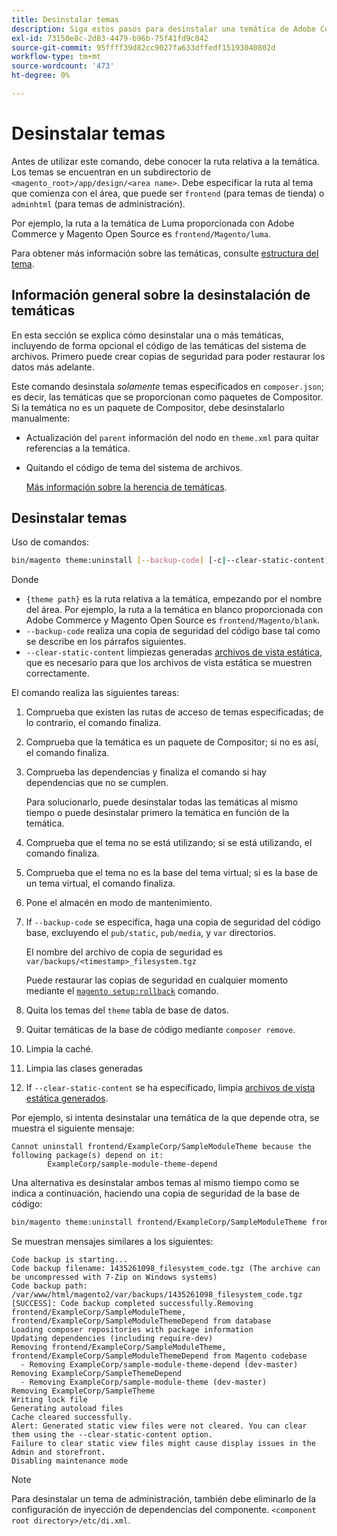 ```yaml
---
title: Desinstalar temas
description: Siga estos pasos para desinstalar una temática de Adobe Commerce o de Magento Open Source.
exl-id: 73150e8c-2d83-4479-b96b-75f41fd9c842
source-git-commit: 95ffff39d82cc9027fa633dffedf15193040802d
workflow-type: tm+mt
source-wordcount: '473'
ht-degree: 0%

---
```


# Desinstalar temas

Antes de utilizar este comando, debe conocer la ruta relativa a la temática. Los temas se encuentran en un subdirectorio de `<magento_root>/app/design/<area name>`. Debe especificar la ruta al tema que comienza con el área, que puede ser `frontend` (para temas de tienda) o `adminhtml` (para temas de administración).

Por ejemplo, la ruta a la temática de Luma proporcionada con Adobe Commerce y Magento Open Source es `frontend/Magento/luma`.

Para obtener más información sobre las temáticas, consulte [estructura del tema](https://developer.adobe.com/commerce/frontend-core/guide/themes/structure/).

## Información general sobre la desinstalación de temáticas

En esta sección se explica cómo desinstalar una o más temáticas, incluyendo de forma opcional el código de las temáticas del sistema de archivos. Primero puede crear copias de seguridad para poder restaurar los datos más adelante.

Este comando desinstala *solamente* temas especificados en `composer.json`; es decir, las temáticas que se proporcionan como paquetes de Compositor. Si la temática no es un paquete de Compositor, debe desinstalarlo manualmente:

* Actualización del `parent` información del nodo en `theme.xml` para quitar referencias a la temática.
* Quitando el código de tema del sistema de archivos.

   [Más información sobre la herencia de temáticas](https://developer.adobe.com/commerce/frontend-core/guide/themes/inheritance/).

## Desinstalar temas

Uso de comandos:

```bash
bin/magento theme:uninstall [--backup-code] [-c|--clear-static-content] {theme path} ... {theme path}
```

Donde

* `{theme path}` es la ruta relativa a la temática, empezando por el nombre del área. Por ejemplo, la ruta a la temática en blanco proporcionada con Adobe Commerce y Magento Open Source es `frontend/Magento/blank`.
* `--backup-code` realiza una copia de seguridad del código base tal como se describe en los párrafos siguientes.
* `--clear-static-content` limpiezas generadas [archivos de vista estática](../../configuration/cli/static-view-file-deployment.md), que es necesario para que los archivos de vista estática se muestren correctamente.

El comando realiza las siguientes tareas:

1. Comprueba que existen las rutas de acceso de temas especificadas; de lo contrario, el comando finaliza.
1. Comprueba que la temática es un paquete de Compositor; si no es así, el comando finaliza.
1. Comprueba las dependencias y finaliza el comando si hay dependencias que no se cumplen.

   Para solucionarlo, puede desinstalar todas las temáticas al mismo tiempo o puede desinstalar primero la temática en función de la temática.

1. Comprueba que el tema no se está utilizando; si se está utilizando, el comando finaliza.
1. Comprueba que el tema no es la base del tema virtual; si es la base de un tema virtual, el comando finaliza.
1. Pone el almacén en modo de mantenimiento.
1. If `--backup-code` se especifica, haga una copia de seguridad del código base, excluyendo el `pub/static`, `pub/media`, y `var` directorios.

   El nombre del archivo de copia de seguridad es `var/backups/<timestamp>_filesystem.tgz`

   Puede restaurar las copias de seguridad en cualquier momento mediante el [`magento setup:rollback`](uninstall-modules.md#roll-back-the-file-system-database-or-media-files) comando.

1. Quita los temas del `theme` tabla de base de datos.
1. Quitar temáticas de la base de código mediante `composer remove`.
1. Limpia la caché.
1. Limpia las clases generadas
1. If `--clear-static-content` se ha especificado, limpia [archivos de vista estática generados](../../configuration/cli/static-view-file-deployment.md).

Por ejemplo, si intenta desinstalar una temática de la que depende otra, se muestra el siguiente mensaje:

```terminal
Cannot uninstall frontend/ExampleCorp/SampleModuleTheme because the following package(s) depend on it:
        ExampleCorp/sample-module-theme-depend
```

Una alternativa es desinstalar ambos temas al mismo tiempo como se indica a continuación, haciendo una copia de seguridad de la base de código:

```bash
bin/magento theme:uninstall frontend/ExampleCorp/SampleModuleTheme frontend/ExampleCorp/SampleModuleThemeDepend --backup-code
```

Se muestran mensajes similares a los siguientes:

```terminal
Code backup is starting...
Code backup filename: 1435261098_filesystem_code.tgz (The archive can be uncompressed with 7-Zip on Windows systems)
Code backup path: /var/www/html/magento2/var/backups/1435261098_filesystem_code.tgz
[SUCCESS]: Code backup completed successfully.Removing frontend/ExampleCorp/SampleModuleTheme, frontend/ExampleCorp/SampleModuleThemeDepend from database
Loading composer repositories with package information
Updating dependencies (including require-dev)
Removing frontend/ExampleCorp/SampleModuleTheme, frontend/ExampleCorp/SampleModuleThemeDepend from Magento codebase
  - Removing ExampleCorp/sample-module-theme-depend (dev-master)
Removing ExampleCorp/SampleThemeDepend
  - Removing ExampleCorp/sample-module-theme (dev-master)
Removing ExampleCorp/SampleTheme
Writing lock file
Generating autoload files
Cache cleared successfully.
Alert: Generated static view files were not cleared. You can clear them using the --clear-static-content option.
Failure to clear static view files might cause display issues in the Admin and storefront.
Disabling maintenance mode
```

>[!NOTE]
>
>Para desinstalar un tema de administración, también debe eliminarlo de la configuración de inyección de dependencias del componente. `<component root directory>/etc/di.xml`.
